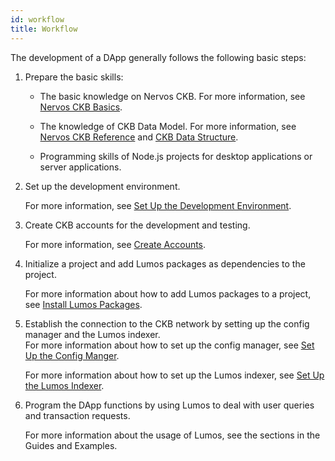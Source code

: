 ```yaml
---
id: workflow
title: Workflow
---
```

The development of a DApp generally follows the following basic steps:

1. Prepare the basic skills:

   - The basic knowledge on Nervos CKB. For more information, see [Nervos CKB Basics](https://docs.nervos.org/docs/basics/introduction).

   - The knowledge of CKB Data Model. For more information, see [Nervos CKB Reference](https://docs.nervos.org/docs/reference/introduction) and [CKB Data Structure](https://github.com/nervosnetwork/rfcs/blob/master/rfcs/0019-data-structures/0019-data-structures.md).

   - Programming skills of Node.js projects for desktop applications or server applications.

2. <p>Set up the development environment.

   For more information, see <a href="../preparation/setupsystem">Set Up the Development Environment</a>.</p>

4. <p>Create CKB accounts for the development and testing.

   For more information, see <a href="../preparation/createaccount">Create Accounts</a>.</p>

5. <p>Initialize a project and add Lumos packages as dependencies to the project.

   For more information about how to add Lumos packages to a project, see <a href="../guides/installlumos">Install Lumos Packages</a>.</p>

5. <p>Establish the connection to the CKB network by setting up the config manager and the Lumos indexer.<br/>
   For more information about how to set up the config manager, see <a href="../guides/config">Set Up the Config Manger</a>.

   For more information about how to set up the Lumos indexer, see <a href="../guides/indexer">Set Up the Lumos Indexer</a>.</p>

7. <p>Program the DApp functions by using Lumos to deal with user queries and transaction requests.

   For more information about the usage of Lumos, see the sections in the Guides and Examples.</p>

